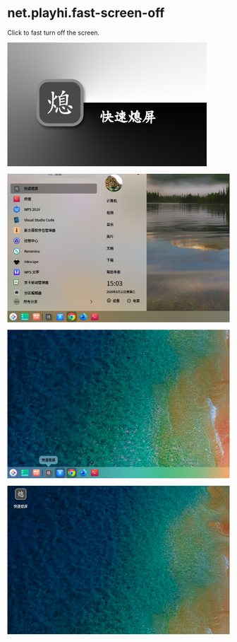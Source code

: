 # net.playhi.fast-screen-off

Click to fast turn off the screen.


![Cover](https://github.com/Playhi/fast-screen-off/raw/master/Cover/net.playhi.fast-screen-off_cover.png)

![Screenshot](https://github.com/Playhi/fast-screen-off/raw/master/Screenshots/1.png)

![Screenshot](https://github.com/Playhi/fast-screen-off/raw/master/Screenshots/2.png)

![Screenshot](https://github.com/Playhi/fast-screen-off/raw/master/Screenshots/3.png)

